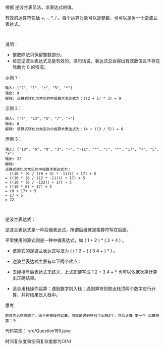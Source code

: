 根据 逆波兰表示法，求表达式的值。

有效的运算符包括 +, -, *, / 。每个运算对象可以是整数，也可以是另一个逆波兰表达式。

 

说明：

- 整数除法只保留整数部分。
- 给定逆波兰表达式总是有效的。换句话说，表达式总会得出有效数值且不存在除数为 0 的情况。
 

示例 1：

    输入: ["2", "1", "+", "3", "*"]
    输出: 9
    解释: 该算式转化为常见的中缀算术表达式为：((2 + 1) * 3) = 9
示例 2：
    
    输入: ["4", "13", "5", "/", "+"]
    输出: 6
    解释: 该算式转化为常见的中缀算术表达式为：(4 + (13 / 5)) = 6
示例 3：

    输入: ["10", "6", "9", "3", "+", "-11", "*", "/", "*", "17", "+", "5", "+"]
    输出: 22
    解释: 
    该算式转化为常见的中缀算术表达式为：
      ((10 * (6 / ((9 + 3) * -11))) + 17) + 5
    = ((10 * (6 / (12 * -11))) + 17) + 5
    = ((10 * (6 / -132)) + 17) + 5
    = ((10 * 0) + 17) + 5
    = (0 + 17) + 5
    = 17 + 5
    = 22
 

逆波兰表达式：

逆波兰表达式是一种后缀表达式，所谓后缀就是指算符写在后面。

平常使用的算式则是一种中缀表达式，如 ( 1 + 2 ) * ( 3 + 4 ) 。
- 该算式的逆波兰表达式写法为 ( ( 1 2 + ) ( 3 4 + ) * ) 。
- 逆波兰表达式主要有以下两个优点：
 
- 去掉括号后表达式无歧义，上式即便写成 1 2 + 3 4 + * 也可以依据次序计算出正确结果。
- 适合用栈操作运算：遇到数字则入栈；遇到算符则取出栈顶两个数字进行计算，并将结果压入栈中。

思考

    题目告诉你思路了，适合用栈操作运算，那就是遇到符号了出栈2个，然后计算 第一个 运算符 第二个
    
代码实现： src/Question150.java

时间复杂度和空间复杂度都为O(N)